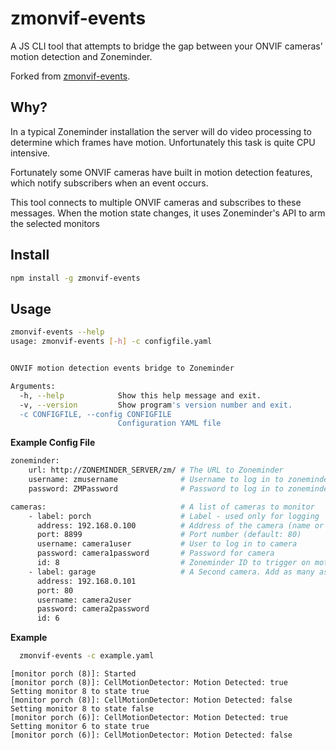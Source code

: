 # zmonvif-events

A JS CLI tool that attempts to bridge the gap between your ONVIF cameras' motion detection and Zoneminder.

Forked from [zmonvif-events](https://github.com/nickw444/zmonvif-events).


## Why?
In a typical Zoneminder installation the server will do video processing to determine which frames have motion. Unfortunately this task is quite CPU intensive. 

Fortunately some ONVIF cameras have built in motion detection features, which notify subscribers when an event occurs. 

This tool connects to multiple ONVIF cameras and subscribes to these messages. When the motion state changes, it uses Zoneminder's API to arm the selected monitors

## Install

```bash
npm install -g zmonvif-events
```

## Usage

```bash
zmonvif-events --help
usage: zmonvif-events [-h] -c configfile.yaml


ONVIF motion detection events bridge to Zoneminder

Arguments:
  -h, --help            Show this help message and exit.
  -v, --version         Show program's version number and exit.
  -c CONFIGFILE, --config CONFIGFILE
                        Configuration YAML file
```
**Example Config File**
```bash
zoneminder:
    url: http://ZONEMINDER_SERVER/zm/ # The URL to Zoneminder
    username: zmusername              # Username to log in to zoneminder
    password: ZMPassword              # Password to log in to zoneminder

cameras:                              # A list of cameras to monitor
    - label: porch                    # Label - used only for logging
      address: 192.168.0.100          # Address of the camera (name or IP)
      port: 8899                      # Port number (default: 80)
      username: camera1user           # User to log in to camera
      password: camera1password       # Password for camera
      id: 8                           # Zoneminder ID to trigger on motion
    - label: garage                   # A Second camera. Add as many as needed
      address: 192.168.0.101
      port: 80
      username: camera2user
      password: camera2password
      id: 6
```

**Example**

```bash
  zmonvif-events -c example.yaml
```
```
[monitor porch (8)]: Started
[monitor porch (8)]: CellMotionDetector: Motion Detected: true
Setting monitor 8 to state true
[monitor porch (8)]: CellMotionDetector: Motion Detected: false
Setting monitor 8 to state false
[monitor porch (6)]: CellMotionDetector: Motion Detected: true
Setting monitor 6 to state true
[monitor porch (6)]: CellMotionDetector: Motion Detected: false
```
